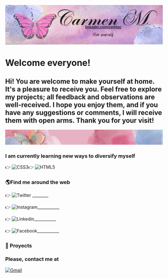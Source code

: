 ![Welcome](imagenes/carmen_m.jpg)

# Welcome everyone!

## Hi! You are welcome to make yourself at home. It's a pleasure to receive you. Feel free to explore my projects; all feedback and observations are well-received. I hope you enjoy them, and if you have any suggestions or comments, I will receive them with open arms. Thank you for your visit!

![Divider](imagenes/divider.jpg)
### I am currently learning new ways to diversify myself
👉 ![CSS3](https://img.shields.io/badge/CSS3-1572B6?style=for-the-badge&logo=css3&logoColor=white)👉 ![HTML5](https://img.shields.io/badge/HTML5-E34F26?style=for-the-badge&logo=html5&logoColor=white)



### 🌎Find me around the web

👉 ![Twitter](https://img.shields.io/badge/Twitter-1DA1F2?style=for-the-badge&logo=twitter&logoColor=white) ________

👉 ![Instagram](https://img.shields.io/badge/Instagram-E4405F?style=for-the-badge&logo=instagram&logoColor=white)___________

👉 ![Linkedin](https://img.shields.io/badge/LinkedIn-0077B5?style=for-the-badge&logo=linkedin&logoColor=white)___________

👉 ![Facebook](https://img.shields.io/badge/Facebook-1877F2?style=for-the-badge&logo=facebook&logoColor=white)___________

### 💪 Proyects 



### Please, contact me at
[![Gmail](https://img.shields.io/badge/-Gmail-0D1117?style=for-the-badge&logo=gmail&labelColor=0D1117)](mailto:cemtzc@gmail.com)&nbsp;


<!--
**cemtzc/cemtzc** is a ✨ _special_ ✨ repository because its `README.md` (this file) appears on your GitHub profile.

Here are some ideas to get you started:

- 🔭 I’m currently working on ...
- 🌱 I’m currently learning ...
- 👯 I’m looking to collaborate on ...
- 🤔 I’m looking for help with ...
- 💬 Ask me about ...
- 📫 How to reach me: ...
- 😄 Pronouns: ...
- ⚡ Fun fact: ...
-->
